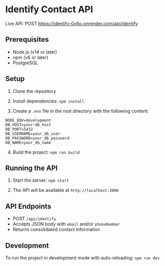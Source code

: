 # Identify Contact API

Live API: POST https://identify-0v6o.onrender.com/api/identify

## Prerequisites

- Node.js (v14 or later)
- npm (v6 or later)
- PostgreSQL

## Setup

1. Clone the repository

2. Install dependencies:
`npm install`

3. Create a `.env` file in the root directory with the following content:
```PORT=3000  
NODE_ENV=development  
DB_HOST=your-db_host  
DB_PORT=5432  
DB_USERNAME=your_db_user  
DB_PASSWORD=your_db_password  
DB_NAME=your_db_name
```

4. Build the project:
`npm run build`

## Running the API

1. Start the server:
`npm start`

2. The API will be available at `http://localhost:3000`

## API Endpoints

- POST `/api/identify`
- Accepts JSON body with `email` and/or `phoneNumber`
- Returns consolidated contact information

## Development

To run the project in development mode with auto-reloading:
`npm run dev`